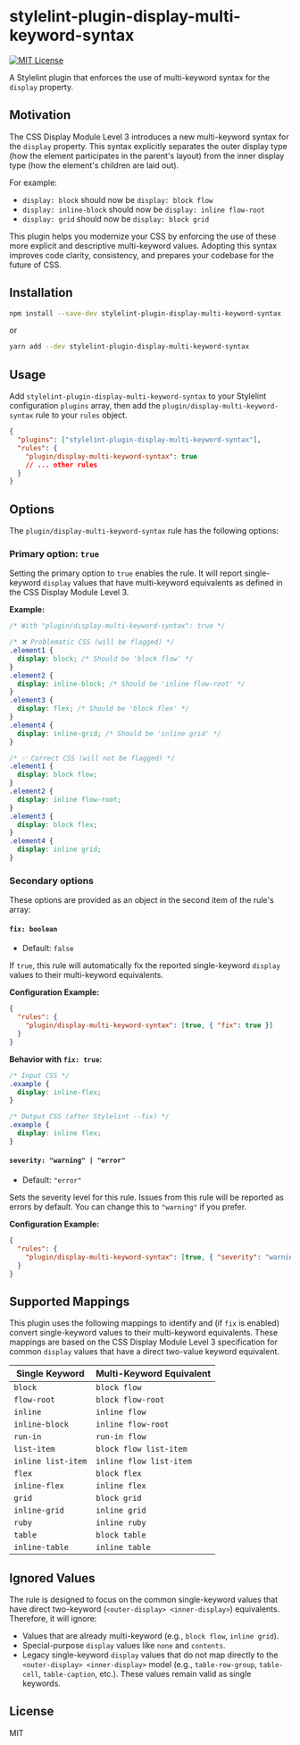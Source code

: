# stylelint-plugin-display-multi-keyword-syntax

[![MIT License](https://img.shields.io/npm/l/stylelint.svg)](https://opensource.org/licenses/MIT)

A Stylelint plugin that enforces the use of multi-keyword syntax for the `display` property.

## Motivation

The CSS Display Module Level 3 introduces a new multi-keyword syntax for the `display` property. This syntax explicitly separates the outer display type (how the element participates in the parent's layout) from the inner display type (how the element's children are laid out).

For example:

- `display: block` should now be `display: block flow`
- `display: inline-block` should now be `display: inline flow-root`
- `display: grid` should now be `display: block grid`

This plugin helps you modernize your CSS by enforcing the use of these more explicit and descriptive multi-keyword values. Adopting this syntax improves code clarity, consistency, and prepares your codebase for the future of CSS.

## Installation

```bash
npm install --save-dev stylelint-plugin-display-multi-keyword-syntax
```

or

```bash
yarn add --dev stylelint-plugin-display-multi-keyword-syntax
```

## Usage

Add `stylelint-plugin-display-multi-keyword-syntax` to your Stylelint configuration `plugins` array, then add the `plugin/display-multi-keyword-syntax` rule to your `rules` object.

```json
{
  "plugins": ["stylelint-plugin-display-multi-keyword-syntax"],
  "rules": {
    "plugin/display-multi-keyword-syntax": true
    // ... other rules
  }
}
```

## Options

The `plugin/display-multi-keyword-syntax` rule has the following options:

### Primary option: `true`

Setting the primary option to `true` enables the rule. It will report single-keyword `display` values that have multi-keyword equivalents as defined in the CSS Display Module Level 3.

**Example:**

```css
/* With "plugin/display-multi-keyword-syntax": true */

/* ❌ Problematic CSS (will be flagged) */
.element1 {
  display: block; /* Should be 'block flow' */
}
.element2 {
  display: inline-block; /* Should be 'inline flow-root' */
}
.element3 {
  display: flex; /* Should be 'block flex' */
}
.element4 {
  display: inline-grid; /* Should be 'inline grid' */
}

/* ✅ Correct CSS (will not be flagged) */
.element1 {
  display: block flow;
}
.element2 {
  display: inline flow-root;
}
.element3 {
  display: block flex;
}
.element4 {
  display: inline grid;
}
```

### Secondary options

These options are provided as an object in the second item of the rule's array:

#### `fix: boolean`

- Default: `false`

If `true`, this rule will automatically fix the reported single-keyword `display` values to their multi-keyword equivalents.

**Configuration Example:**

```json
{
  "rules": {
    "plugin/display-multi-keyword-syntax": [true, { "fix": true }]
  }
}
```

**Behavior with `fix: true`:**

```css
/* Input CSS */
.example {
  display: inline-flex;
}

/* Output CSS (after Stylelint --fix) */
.example {
  display: inline flex;
}
```

#### `severity: "warning" | "error"`

- Default: `"error"`

Sets the severity level for this rule. Issues from this rule will be reported as errors by default. You can change this to `"warning"` if you prefer.

**Configuration Example:**

```json
{
  "rules": {
    "plugin/display-multi-keyword-syntax": [true, { "severity": "warning" }]
  }
}
```

## Supported Mappings

This plugin uses the following mappings to identify and (if `fix` is enabled) convert single-keyword values to their multi-keyword equivalents. These mappings are based on the CSS Display Module Level 3 specification for common `display` values that have a direct two-value keyword equivalent.

| Single Keyword     | Multi-Keyword Equivalent |
| ------------------ | ------------------------ |
| `block`            | `block flow`             |
| `flow-root`        | `block flow-root`        |
| `inline`           | `inline flow`            |
| `inline-block`     | `inline flow-root`       |
| `run-in`           | `run-in flow`            |
| `list-item`        | `block flow list-item`   |
| `inline list-item` | `inline flow list-item`  |
| `flex`             | `block flex`             |
| `inline-flex`      | `inline flex`            |
| `grid`             | `block grid`             |
| `inline-grid`      | `inline grid`            |
| `ruby`             | `inline ruby`            |
| `table`            | `block table`            |
| `inline-table`     | `inline table`           |

## Ignored Values

The rule is designed to focus on the common single-keyword values that have direct two-keyword (`<outer-display> <inner-display>`) equivalents. Therefore, it will ignore:

- Values that are already multi-keyword (e.g., `block flow`, `inline grid`).
- Special-purpose `display` values like `none` and `contents`.
- Legacy single-keyword `display` values that do not map directly to the `<outer-display> <inner-display>` model (e.g., `table-row-group`, `table-cell`, `table-caption`, etc.). These values remain valid as single keywords.

## License

MIT
